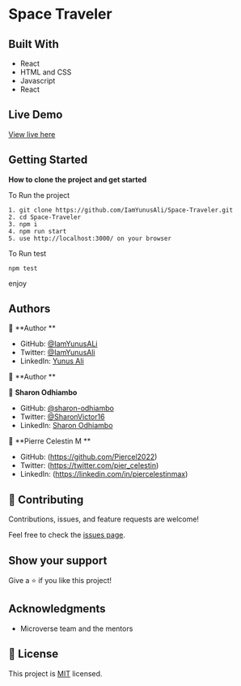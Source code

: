 # Space Traveler

>

## Built With

- React
- HTML and CSS
- Javascript
- React

## Live Demo

[View live here](https://spacetraveleryun.netlify.app/)

## Getting Started

**How to clone the project and get started**

To Run the project

```
1. git clone https://github.com/IamYunusAli/Space-Traveler.git
2. cd Space-Traveler
3. npm i
4. npm run start
5. use http://localhost:3000/ on your browser
```
To Run test
 ``` 
 npm test 
 
 ``` 

enjoy

## Authors

👤 **Author **

- GitHub: [@IamYunusALi](https://github.com/iamyunusali)
- Twitter: [@IamYunusAli](https://twitter.com/iamyunusali)
- LinkedIn: [Yunus Ali](https://linkedin.com/in/iamyunusali)

👤 **Author **

👤 **Sharon Odhiambo**

- GitHub: [@sharon-odhiambo](https://github.com/sharon-odhiambo)
- Twitter: [@SharonVictor16](https://twitter.com/sharonvictor16)
- LinkedIn: [Sharon Odhiambo](https://www.linkedin.com/in/sharon-odhiambo-4333a0163/)

👤 **Pierre Celestin M **

- GitHub: (https://github.com/Piercel2022)
- Twitter: (https://twitter.com/pier_celestin)
- LinkedIn: (https://linkedin.com/in/piercelestinmax)

## 🤝 Contributing

Contributions, issues, and feature requests are welcome!

Feel free to check the [issues page](../../issues/).

## Show your support

Give a ⭐️ if you like this project!

## Acknowledgments

- Microverse team and the mentors

## 📝 License

This project is [MIT](./MIT.md) licensed.

